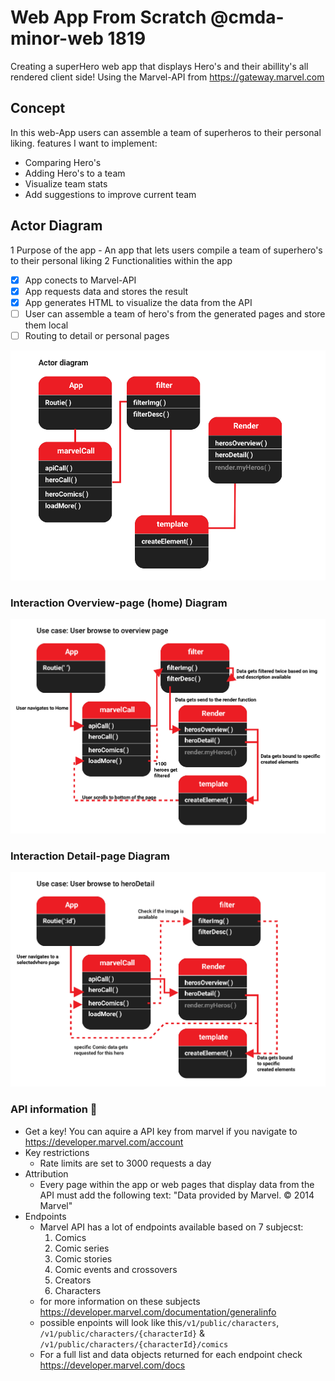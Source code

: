 # Web App From Scratch @cmda-minor-web 1819
Creating a superHero web app that displays Hero's and their abillity's all rendered client side! Using the Marvel-API from https://gateway.marvel.com

## Concept
In this web-App users can assemble a team of superheros to their personal liking.
 features I want to implement:
 - Comparing Hero's
 - Adding Hero's to a team
 - Visualize team stats
 - Add suggestions to improve current team

## Actor Diagram
 1 Purpose of the app
    - An app that lets users compile a team of superhero's to their personal liking
 2 Functionalities within the app
   - [x] App conects to Marvel-API
   - [x] App requests data and stores the result
   - [x] App generates HTML to visualize the data from the API
   - [ ] User can assemble a team of hero's from the generated pages and store them local
   - [ ] Routing to detail or personal pages

 ![Actor Diagram](https://github.com/Mokerstier/web-app-from-scratch-1920/blob/master/diagrams/Actor.png?raw=true)
### Interaction Overview-page (home) Diagram
![Interaction Overview Diagram](https://github.com/Mokerstier/web-app-from-scratch-1920/blob/master/diagrams/Overview.png?raw=true)
### Interaction Detail-page Diagram
![Interaction Detail](https://github.com/Mokerstier/web-app-from-scratch-1920/blob/master/diagrams/Detail.png?raw=true)

### API information 🐒
- Get a key!
    You can aquire a API key from marvel if you navigate to https://developer.marvel.com/account
- Key restrictions
    - Rate limits are set to 3000 requests a day
- Attribution
    - Every page within the app or web pages that display data from the API must add the following text: "Data provided by Marvel. © 2014 Marvel"
- Endpoints
  - Marvel API has a lot of endpoints available based on 7 subjecst:
    1. Comics
    2. Comic series
    3. Comic stories
    4. Comic events and crossovers
    6. Creators
    7. Characters
   - for more information on these subjects https://developer.marvel.com/documentation/generalinfo
  - possible enpoints will look like this`/v1/public/characters`, `/v1/public/characters/{characterId}` & `/v1/public/characters/{characterId}/comics`
  - For a full list and data objects returned for each endpoint check https://developer.marvel.com/docs

<!-- Add a link to your live demo in Github Pages 🌐-->

<!-- ☝️ replace this description with a description of your own work -->

<!-- replace the code in the /docs folder with your own, so you can showcase your work with GitHub Pages 🌍 -->

<!-- Add a nice poster image here at the end of the week, showing off your shiny frontend 📸 -->

<!-- Maybe a table of contents here? 📚 -->

<!-- How about a section that describes how to install this project? 🤓 -->

<!-- ...but how does one use this project? What are its features 🤔 -->

<!-- What external data source is featured in your project and what are its properties 🌠 -->

<!-- Maybe a checklist of done stuff and stuff still on your wishlist? ✅ -->

<!-- How about a license here? 📜 (or is it a licence?) 🤷 -->
